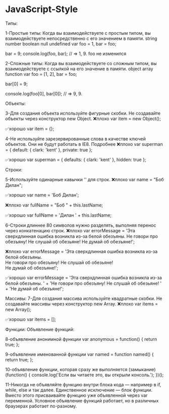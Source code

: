 # JavaScript-Style

Типы:

1-Простые типы: Когда вы взаимодействуете с простым типом, вы взаимодействуете непосредственно с его значением в памяти.
string
number
boolean
null
undefined
var foo = 1,
    bar = foo;
    
bar = 9;
console.log(foo, bar); // => 1, 9. foo не изменился

2-Сложные типы: Когда вы взаимодействуете со сложным типом, вы взаимодействуете с ссылкой на его значение в памяти.
object
array
function
var foo = [1, 2],
    bar = foo;

bar[0] = 9;

console.log(foo[0], bar[0]); // => 9, 9.


Объекты:

3-Для создания объекта используйте фигурные скобки. Не создавайте объекты через конструктор new Object.
❌плохо
var item = new Object();

✅хорошо
var item = {};

4-Не используйте зарезервированные слова в качестве ключей объектов. Они не будут работать в IE8. Подробнее
❌плохо
var superman = {
  default: { clark: 'kent' },
  private: true
};

✅хорошо
var superman = {
  defaults: { clark: 'kent' },
  hidden: true
};


Строки:

5-Используйте одинарные кавычки '' для строк.
❌плохо
var name = "Боб Дилан";

✅хорошо
var name = 'Боб Дилан';

❌плохо
var fullName = "Боб " + this.lastName;

✅хорошо
var fullName = 'Дилан ' + this.lastName;

6-Строки длиннее 80 символов нужно разделять, выполняя перенос через конкатенацию строк.
❌плохо
var errorMessage = 'Эта сверхдлинная ошибка возникла из-за белой обезъяны. Не говори про обезъяну! Не слушай об обезьяне! Не думай об обезъяне!';

❌плохо
var errorMessage = 'Эта сверхдлинная ошибка возникла из-за белой обезъяны. \
Не говори про обезъяну! Не слушай об обезьяне! \
Не думай об обезъяне!';

✅хорошо
var errorMessage = 'Эта сверхдлинная ошибка возникла из-за белой обезъяны. ' +
  'Не говори про обезъяну! Не слушай об обезьяне! ' +
  'Не думай об обезъяне!';


Массивы:
7-Для создания массива используйте квадратные скобки. Не создавайте массивы через конструктор new Array.
❌плохо
var items = new Array();

✅хорошо
var items = [];


Функции:
Объявление функций:

8-объявление анонимной функции
var anonymous = function() {
  return true;
};

9-объявление именованной функции
var named = function named() {
  return true;
};

10-объявление функции, которая сразу же выполняется (замыкание)
(function() {
  console.log('Если вы читаете это, вы открыли консоль.');
})();

11-Никогда не объявляйте функцию внутри блока кода — например в if, while, else и так далее. Единственное исключение — блок функции. Вместо этого присваивайте функцию уже объявленной через var переменной. Условное объявление функций работает, но в различных браузерах работает по-разному.
